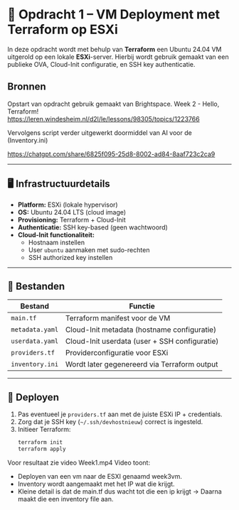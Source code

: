 # 🧱 Opdracht 1 – VM Deployment met Terraform op ESXi

In deze opdracht wordt met behulp van **Terraform** een Ubuntu 24.04 VM uitgerold op een lokale **ESXi**-server. Hierbij wordt gebruik gemaakt van een publieke OVA, Cloud-Init configuratie, en SSH key authenticatie.

## Bronnen

Opstart van opdracht gebruik gemaakt van Brightspace.
Week 2 - Hello, Terraform!
https://leren.windesheim.nl/d2l/le/lessons/98305/topics/1223766


Vervolgens script verder uitgewerkt doormiddel van AI voor de (Inventory.ini)

https://chatgpt.com/share/6825f095-25d8-8002-ad84-8aaf723c2ca9



---

## 🖥️ Infrastructuurdetails

- **Platform:** ESXi (lokale hypervisor)
- **OS:** Ubuntu 24.04 LTS (cloud image)
- **Provisioning:** Terraform + Cloud-Init
- **Authenticatie:** SSH key-based (geen wachtwoord)
- **Cloud-Init functionaliteit:**
  - Hostnaam instellen
  - User `ubuntu` aanmaken met sudo-rechten
  - SSH authorized key instellen

---

## 📁 Bestanden

| Bestand             | Functie                                         |
|----------------------|-------------------------------------------------|
| `main.tf`            | Terraform manifest voor de VM                 |
| `metadata.yaml`      | Cloud-Init metadata (hostname configuratie)   |
| `userdata.yaml`      | Cloud-Init userdata (user + SSH configuratie) |
| `providers.tf`       | Providerconfiguratie voor ESXi                |
| `inventory.ini`      | Wordt later gegenereerd via Terraform output  |

---

## 🚀 Deployen

1. Pas eventueel je `providers.tf` aan met de juiste ESXi IP + credentials.
2. Zorg dat je SSH key (`~/.ssh/devhostnieuw`) correct is ingesteld.
3. Initieer Terraform:
   ```bash
   terraform init
   terraform apply

Voor resultaat zie video Week1.mp4
Video toont:
* Deployen van een vm naar de ESXI genaamd week3vm.
* Inventory wordt aangemaakt met het IP wat die krijgt.
* Kleine detail is dat de main.tf dus wacht tot die een ip krijgt -> Daarna maakt die een inventory file aan.



